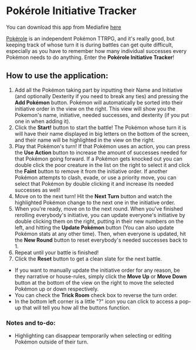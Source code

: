 # Pokérole Initiative Tracker
You can download this app from Mediafire [here](https://www.mediafire.com/file/et04w8zicw9w4p8/InitiativeTracker+1.4.zip/file)

[Pokérole](https://www.pokeroleproject.com) is an independent Pokémon TTRPG, and it's really good, but keeping track of whose turn it is during battles can get quite difficult, especially as you have to remember how many individual successes every Pokémon needs to do anything.
Enter the **Pokérole Initiative Tracker**!
## How to use the application:
1. Add all the Pokémon taking part by inputting their Name and Initiative (and optionally Dexterity if you need to break any ties) and pressing the **Add Pokémon** button. Pokémon will automatically be sorted into their initiative order in the view on the right. This view will show you the Pokemon's name, initiative, needed successes, and dexterity (if you put one in when adding it).
2. Click the **Start!** button to start the battle! The Pokémon whose turn it is will have their name displayed in big letters on the bottom of the screen, and their name will be highlighted in the view on the right.
3. Play that Pokémon's turn! If that Pokémon uses an action, you can press the **Use Action** button to increase the amount of successes needed for that Pokémon going forward. If a Pokémon gets knocked out you can double click the poor creature in the list on the right to select it and click the **Faint** button to remove it from the initiative order. If another Pokémon attempts to clash, evade, or use a priority move, you can select that Pokémon by double clicking it and increase its needed successes as well!
4. Move on to the next turn! Hit the **Next Turn** button and watch the highlighted Pokémon change to the next one in the initiative order.
5. When you're ready, move on to the next round. When you've finished rerolling everybody's initiative, you can update everyone's initiative by double clicking them on the right, putting in their new numbers on the left, and hitting the **Update Pokémon** button (You can also update Pokémon stats at any other time). Then, when everyone is updated, hit the **New Round** button to reset everybody's needed successes back to 1.
6. Repeat until your battle is finished!
7. Click the **Reset** button to get a clean slate for the next battle.

- If you want to manually update the initiative order for any reason, be they narrative or house-rules, simply click the **Move Up** or **Move Down** button at the bottom of the view on the right to move the selected Pokémon up or down respectively.
- You can check the **Trick Room** check box to reverse the turn order.
- In the bottom left corner is a little "?" icon you can click to access a pop-up that will tell you how all the buttons function.
  
### Notes and to-do:
- Highlighting can disappear temporarily when selecting or editing Pokémon outside of their turn. 
